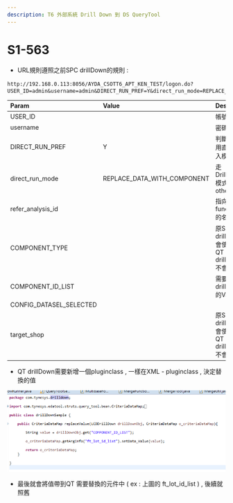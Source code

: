```yaml
---
description: T6 外部系統 Drill Down 到 DS QueryTool
---
```


# S1-563

* URL規則遵照之前SPC drillDown的規則 : 

```text
http://192.168.0.113:8056/AYDA_CSOTT6_APT_KEN_TEST/logon.do?USER_ID=admin&username=admin&DIRECT_RUN_PREF=Y&direct_run_mode=REPLACE_DATA_WITH_COMPONENT&refer_analysis_id=ARRAY_TEST_PDA_BY_GLASS&COMPONENT_TYPE=ARRAY_GLASS&COMPONENT_ID_LIST=1,2,3&CONFIG_DATASEL_SELECTED=24828&target_shop=ARRAY
```

| Param | Value | Desc |
| :--- | :--- | :--- |
| USER\_ID |  | 帳號 |
| username |  | 密碼 |
| DIRECT\_RUN\_PREF | Y | 判斷是否用直接登入模式 |
| direct\_run\_mode | REPLACE\_DATA\_WITH\_COMPONENT | 走DrillDown模式 & others |
| refer\_analysis\_id |  | 指向function的名稱 |
| COMPONENT\_TYPE |  | 原SPC drilldown會使用 , QT drilldown不會 |
| COMPONENT\_ID\_LIST |  | 需要drilldown的Value |
| CONFIG\_DATASEL\_SELECTED |  |  |
| target\_shop |  | 原SPC drilldown會使用 , QT drilldown不會 |

* QT drillDown需要新增一個pluginclass ,  一樣在XML - pluginclass , 決定替換的值

![](../.gitbook/assets/image-6.png)

* 最後就會將值帶到QT 需要替換的元件中  \( ex : 上圖的 ft\_lot\_id\_list \) , 後續就照舊 

